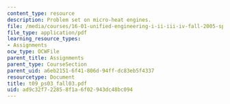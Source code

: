 ```yaml
---
content_type: resource
description: Problem set on micro-heat engines.
file: /media/courses/16-01-unified-engineering-i-ii-iii-iv-fall-2005-spring-2006/ad9c32f722858f1a6f02943dc48bc094_t09_ps03_fall03.pdf
file_type: application/pdf
learning_resource_types:
- Assignments
ocw_type: OCWFile
parent_title: Assignments
parent_type: CourseSection
parent_uid: a6eb2151-6f41-806d-94ff-dc83eb5f4337
resourcetype: Document
title: t09_ps03_fall03.pdf
uid: ad9c32f7-2285-8f1a-6f02-943dc48bc094
---
```

